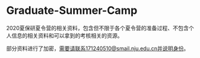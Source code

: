 # Graduate-Summer-Camp

2020夏保研夏令营的相关资料，包含但不限于各个夏令营的准备过程、不包含个人信息的相关资料和可以拿到的考核相关的资源。

部分资料进行了加密，需要请联系171240510@smail.nju.edu.cn并说明身份。
